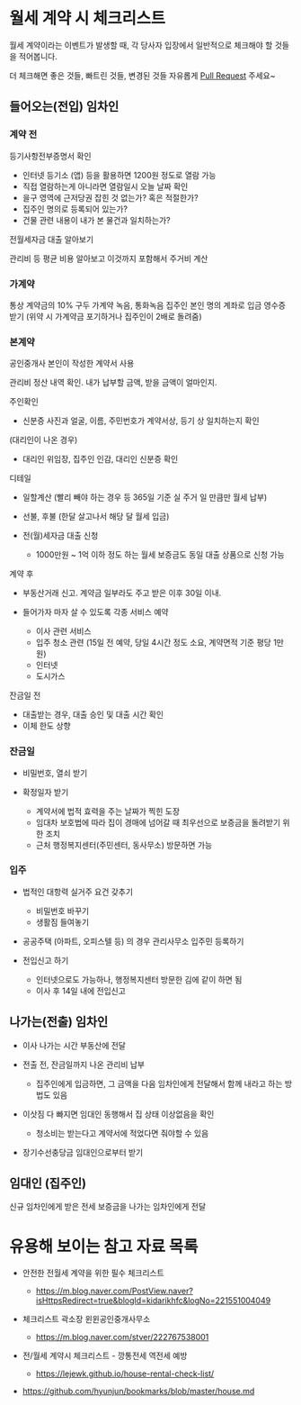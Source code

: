 # 월세 계약 시 체크리스트

월세 계약이라는 이벤트가 발생할 때, 각 당사자 입장에서 일반적으로 체크해야 할 것들을 적어봅니다.

더 체크해면 좋은 것들, 빠트린 것들, 변경된 것들 자유롭게 [Pull Request](https://github.com/cltrk/house/pulls) 주세요~


## 들어오는(전입) 임차인


### 계약 전

등기사항전부증명서 확인
* 인터넷 등기소 (앱) 등을 활용하면 1200원 정도로 열람 가능
* 직접 열람하는게 아니라면 열람일시 오늘 날짜 확인
* 을구 영역에 근저당권 잡힌 것 없는가? 혹은 적절한가?
* 집주인 명의로 등록되어 있는가?
* 건물 관련 내용이 내가 본 물건과 일치하는가?

전월세자금 대출 알아보기

관리비 등 평균 비용 알아보고 이것까지 포함해서 주거비 계산

### 가계약

통상 계약금의 10%
구두 가계약 녹음, 통화녹음
집주인 본인 명의 계좌로 입금
영수증 받기 (위약 시 가계약금 포기하거나 집주인이 2배로 돌려줌)

### 본계약

공인중개사 본인이 작성한 계약서 사용

관리비 정산 내역 확인. 내가 납부할 금액, 받을 금액이 얼마인지.

주인확인
* 신분증 사진과 얼굴, 이름, 주민번호가 계약서상, 등기 상 일치하는지 확인

(대리인이 나온 경우)
* 대리인 위임장, 집주인 인감, 대리인 신분증 확인

디테일
* 일할계산 (빨리 빼야 하는 경우 등 365일 기준 실 주거 일 만큼만 월세 납부)
* 선불, 후불 (한달 살고나서 해당 달 월세 입금)

* 전(월)세자금 대출 신청
  * 1000만원 ~ 1억 이하 정도 하는 월세 보증금도 동일 대출 상품으로 신청 가능

계약 후 

* 부동산거래 신고. 계약금 일부라도 주고 받은 이후 30일 이내.

* 들어가자 마자 살 수 있도록 각종 서비스 예약
  * 이사 관련 서비스
  * 입주 청소 관련 (15일 전 예약, 당일 4시간 정도 소요, 계약면적 기준 평당 1만원)
  * 인터넷
  * 도시가스

잔금일 전

* 대출받는 경우, 대출 승인 및 대출 시간 확인
* 이체 한도 상향

### 잔금일

* 비밀번호, 열쇠 받기

* 확정일자 받기
  * 계약서에 법적 효력을 주는 날짜가 찍힌 도장
  * 임대차 보호법에 따라 집이 경매에 넘어갈 때 최우선으로 보증금을 돌려받기 위한 조치
  * 근처 행정복지센터(주민센터, 동사무소) 방문하면 가능


### 입주



* 법적인 대항력 실거주 요건 갖추기
  * 비밀번호 바꾸기
  * 생활짐 들여놓기

* 공공주택 (아파트, 오피스텔 등) 의 경우 관리사무소 입주민 등록하기

* 전입신고 하기
  * 인터넷으로도 가능하나, 행정복지센터 방문한 김에 같이 하면 됨
  * 이사 후 14일 내에 전입신고



## 나가는(전출) 임차인

* 이사 나가는 시간 부동산에 전달

* 전출 전, 잔금일까지 나온 관리비 납부
  * 집주인에게 입금하면, 그 금액을 다음 임차인에게 전달해서 함께 내라고 하는 방법도 있음

* 이삿짐 다 빠지면 임대인 동행해서 집 상태 이상없음을 확인
  * 청소비는 받는다고 계약서에 적었다면 줘야할 수 있음

* 장기수선충당금 임대인으로부터 받기


## 임대인 (집주인)

신규 임차인에게 받은 전세 보증금을 나가는 임차인에게 전달


# 유용해 보이는 참고 자료 목록

* 안전한 전월세 계약을 위한 필수 체크리스트
  * https://m.blog.naver.com/PostView.naver?isHttpsRedirect=true&blogId=kidarikhfc&logNo=221551004049

* 체크리스트 곽소장 윈윈공인중개사무소 
  * https://m.blog.naver.com/stver/222767538001

* 전/월세 계약시 체크리스트 - 깡통전세 역전세 예방
  * https://lejewk.github.io/house-rental-check-list/

* https://github.com/hyunjun/bookmarks/blob/master/house.md
